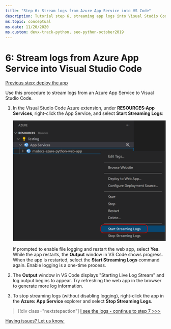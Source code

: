 ```yaml
---
title: "Step 6: Stream logs from Azure App Service into VS Code"
description: Tutorial step 6, streaming app logs into Visual Studio Code
ms.topic: conceptual
ms.date: 11/20/2020
ms.custom: devx-track-python, seo-python-october2019
---
```


# 6: Stream logs from Azure App Service into Visual Studio Code

[Previous step: deploy the app](tutorial-deploy-app-service-on-linux-05.md)

Use this procedure to stream logs from an Azure App Service to Visual Studio Code.

1. In the Visual Studio Code Azure extension, under **RESOURCES:App Services**, right-click the App Service, and select **Start Streaming Logs**:

   ![Start Streaming Logs from App Service explorer](media/deploy-azure/start-streaming-logs-in-visual-studio-code.png)

   If prompted to enable file logging and restart the web app, select **Yes**. While the app restarts, the **Output** window in VS Code shows progress. When the app is restarted, select the **Start Streaming Logs** command again. Enable logging is a one-time process.

1. The **Output** window in VS Code displays "Starting Live Log Stream" and log output begins to appear. Try refreshing the web app in the browser to generate more log information.

1. To stop streaming logs (without disabling logging), right-click the app in the **Azure: App Service** explorer and select **Stop Streaming Logs**.

> [!div class="nextstepaction"]
> [I see the logs - continue to step 7 >>>](tutorial-deploy-app-service-on-linux-07.md)

[Having issues? Let us know.](https://aka.ms/FlaskVSCQuickstartHelp)
